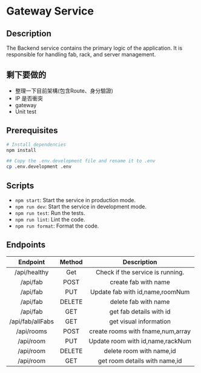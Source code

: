 # Gateway Service

## Description

The Backend service contains the primary logic of the application. It is responsible for handling fab, rack, and server management. 

## 剩下要做的
* 整理一下目前架構(包含Route、身分驗證)
* IP 是否衝突
* gateway
* Unit test

## Prerequisites

```bash
# Install dependencies
npm install

## Copy the .env.development file and rename it to .env
cp .env.development .env
```

## Scripts

- `npm start`: Start the service in production mode.
- `npm run dev`: Start the service in development mode.
- `npm run test`: Run the tests.
- `npm run lint`: Lint the code.
- `npm run format`: Format the code.

## Endpoints

|             Endpoint              | Method |           Description            |
|:---------------------------------:|:------:|:--------------------------------:|
|           /api/healthy            |  Get   | Check if the service is running. |
|             /api/fab              |  POST  |      create fab with name        |
|             /api/fab              |  PUT   |  Update fab with id,name,roomNum |
|             /api/fab              | DELETE |      delete fab with name        |
|             /api/fab              |  GET   |      get fab details with id     |
|            /api/fab/allFabs       |  GET   |      get visual information      |
|             /api/rooms            |  POST  |create rooms with fname,num,array |
|             /api/room             |  PUT   | Update room with id,name,rackNum |
|             /api/room             | DELETE |      delete room with name,id    |
|             /api/room             |  GET   |  get room details with name,id   |

